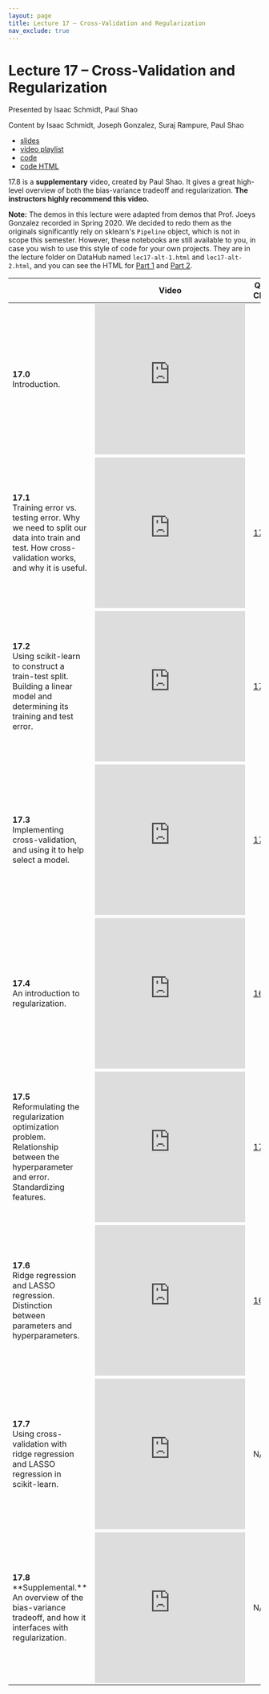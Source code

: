 ```yaml
---
layout: page
title: Lecture 17 – Cross-Validation and Regularization
nav_exclude: true
---
```


# Lecture 17 – Cross-Validation and Regularization

Presented by Isaac Schmidt, Paul Shao

Content by Isaac Schmidt, Joseph Gonzalez, Suraj Rampure, Paul Shao

- [slides](https://docs.google.com/presentation/d/1i4XmSfcBALeeJ3LaQjCGYOUt_mYHRBdpMHQFsxUCskM/edit?usp=sharing)
- [video playlist](https://www.youtube.com/playlist?list=PLQCcNQgUcDfrIBZQ24xuw2741XBoUX58J)
- [code](https://data100.datahub.berkeley.edu/hub/user-redirect/git-sync?repo=https://github.com/DS-100/su21&subPath=lec/lec17/&branch=main)
- [code HTML](../../resources/assets/lectures/lec17/lec17.html)

17.8 is a **supplementary** video, created by Paul Shao. It gives a great high-level overview of both the bias-variance tradeoff and regularization. **The instructors highly recommend this video.**

**Note:** The demos in this lecture were adapted from demos that Prof. Joeys Gonzalez recorded in Spring 2020. We decided to redo them as the originals significantly rely on sklearn's `Pipeline` object, which is not in scope this semester. However, these notebooks are still available to you, in case you wish to use this style of code for your own projects. They are in the lecture folder on DataHub named `lec17-alt-1.html` and `lec17-alt-2.html`, and you can see the HTML for [Part 1](../../resources/assets/lectures/lec17/lec17-alt-1.html) and [Part 2](../../resources/assets/lectures/lec17/lec17-alt-2.html).

<table>
<colgroup>
<col style="width: 25%" />
<col style="width: 25%" />
<col style="width: 25%" />
</colgroup>
<thead>
<tr class="header">
<th></th>
<th>Video</th>
<th>Quick Check</th>
</tr>
</thead>
<tbody>
<tr>
<td><strong>17.0</strong> <br>Introduction.</td>
<td><iframe width="300" height="300" height src="https://youtube.com/embed/fjXeaRDtktg" frameborder="0" allow="accelerometer; autoplay; encrypted-media; gyroscope; picture-in-picture" allowfullscreen></iframe></td>
<td></td>
</tr>
<tr>
<td><strong>17.1</strong> <br>Training error vs. testing error. Why we need to split our data into train and test. How cross-validation works, and why it is useful.</td>
<td><iframe width="300" height="300" height src="https://youtube.com/embed/CxCkwdnfumY" frameborder="0" allow="accelerometer; autoplay; encrypted-media; gyroscope; picture-in-picture" allowfullscreen></iframe></td>
<td><a href="https://docs.google.com/forms/d/e/1FAIpQLSeyzg8cTdWXADSk5Ki7EVaOm1h5R_V2iqTfg5Ozv481YRdt4Q/viewform" target="\_blank">17.1</a></td>
</tr>
<tr>
<td><strong>17.2</strong> <br>Using scikit-learn to construct a train-test split. Building a linear model and determining its training and test error.</td>
<td><iframe width="300" height="300" height src="https://youtube.com/embed/WpbXyB58HC0" frameborder="0" allow="accelerometer; autoplay; encrypted-media; gyroscope; picture-in-picture" allowfullscreen></iframe></td>
<td><a href="https://docs.google.com/forms/d/e/1FAIpQLSeRph43oLp3hAmD5uH42BMquAoeGAQeey6XCaLsEbUsEZItzg/viewform" target="\_blank">17.2</a></td>
</tr>
<tr>
<td><strong>17.3</strong> <br>Implementing cross-validation, and using it to help select a model.</td>
<td><iframe width="300" height="300" height src="https://youtube.com/embed/QJ26VK9-_Sk" frameborder="0" allow="accelerometer; autoplay; encrypted-media; gyroscope; picture-in-picture" allowfullscreen></iframe></td>
<td><a href="https://docs.google.com/forms/d/e/1FAIpQLSfi_PiJCgRsdzrI9vwyRKHUV5B37WZfaEh0u6HA-che0Ii3-w/viewform" target="\_blank">17.3</a></td>
</tr>
<tr>
<td><strong>17.4</strong> <br>An introduction to regularization.</td>
<td><iframe width="300" height="300" height src="https://youtube.com/embed/yXkO_J9hkXc" frameborder="0" allow="accelerometer; autoplay; encrypted-media; gyroscope; picture-in-picture" allowfullscreen></iframe></td>
<td><a href="https://docs.google.com/forms/d/e/1FAIpQLSfEckJSRCSCkVz_JxGhrf2MtcctLWcT9NBMQFtF3GGcRIRvVw/viewform" target="\_blank">16.4</a></td>
</tr>
<tr>
<td><strong>17.5</strong> <br>Reformulating the regularization optimization problem. Relationship between the hyperparameter and error. Standardizing features.</td>
<td><iframe width="300" height="300" height src="https://youtube.com/embed/W19a_mEr4gk" frameborder="0" allow="accelerometer; autoplay; encrypted-media; gyroscope; picture-in-picture" allowfullscreen></iframe></td>
<td><a href="https://docs.google.com/forms/d/e/1FAIpQLSfEckJSRCSCkVz_JxGhrf2MtcctLWcT9NBMQFtF3GGcRIRvVw/viewform" target="\_blank">17.5</a></td>
</tr>
<tr>
<td><strong>17.6</strong> <br>Ridge regression and LASSO regression. Distinction between parameters and hyperparameters.</td>
<td><iframe width="300" height="300" height src="https://youtube.com/embed/U3DOU7QbX8Q" frameborder="0" allow="accelerometer; autoplay; encrypted-media; gyroscope; picture-in-picture" allowfullscreen></iframe></td>
<td><a href="https://docs.google.com/forms/d/e/1FAIpQLSfz0-SU11o_wgeIUmIoV7VKtCNgwm4WZVrXU-WWsBwPxekIlg/viewform" target="\_blank">16.6</a></td>
</tr>
<tr>
<td><strong>17.7</strong> <br>Using cross-validation with ridge regression and LASSO regression in scikit-learn.</td>
<td><iframe width="300" height="300" height src="https://youtube.com/embed/pHsG90Dp9t8" frameborder="0" allow="accelerometer; autoplay; encrypted-media; gyroscope; picture-in-picture" allowfullscreen></iframe></td>
<td><a>N/A</a></td>
</tr>
<tr>
<td><strong>17.8</strong> <br>**Supplemental.** An overview of the bias-variance tradeoff, and how it interfaces with regularization.</td>
<td><iframe width="300" height="300" height src="https://youtube.com/embed/U2J75Iq2nrk" frameborder="0" allow="accelerometer; autoplay; encrypted-media; gyroscope; picture-in-picture" allowfullscreen></iframe></td>
<td><a>N/A</a></td>
</tr>
